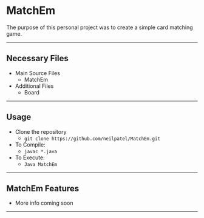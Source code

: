 # MatchEm
The purpose of this personal project was to create a simple card matching game.
___
## Necessary Files
+ Main Source Files
	+ MatchEm
+ Additional Files
	+ Board
___
## Usage
+ Clone the repository
	+ `git clone https://github.com/neilpatel/MatchEm.git`
+ To Compile:
	+ `javac *.java`
+ To Execute:
	+ `Java MatchEm`
___
## MatchEm Features
+ More info coming soon
___

